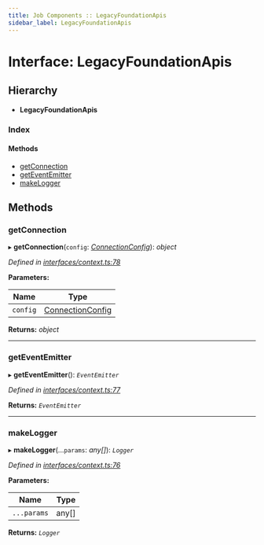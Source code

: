 ```yaml
---
title: Job Components :: LegacyFoundationApis
sidebar_label: LegacyFoundationApis
---
```


# Interface: LegacyFoundationApis

## Hierarchy

* **LegacyFoundationApis**

### Index

#### Methods

* [getConnection](legacyfoundationapis.md#getconnection)
* [getEventEmitter](legacyfoundationapis.md#geteventemitter)
* [makeLogger](legacyfoundationapis.md#makelogger)

## Methods

###  getConnection

▸ **getConnection**(`config`: *[ConnectionConfig](connectionconfig.md)*): *object*

*Defined in [interfaces/context.ts:78](https://github.com/terascope/teraslice/blob/6e018493/packages/job-components/src/interfaces/context.ts#L78)*

**Parameters:**

Name | Type |
------ | ------ |
`config` | [ConnectionConfig](connectionconfig.md) |

**Returns:** *object*

___

###  getEventEmitter

▸ **getEventEmitter**(): *`EventEmitter`*

*Defined in [interfaces/context.ts:77](https://github.com/terascope/teraslice/blob/6e018493/packages/job-components/src/interfaces/context.ts#L77)*

**Returns:** *`EventEmitter`*

___

###  makeLogger

▸ **makeLogger**(...`params`: *any[]*): *`Logger`*

*Defined in [interfaces/context.ts:76](https://github.com/terascope/teraslice/blob/6e018493/packages/job-components/src/interfaces/context.ts#L76)*

**Parameters:**

Name | Type |
------ | ------ |
`...params` | any[] |

**Returns:** *`Logger`*
